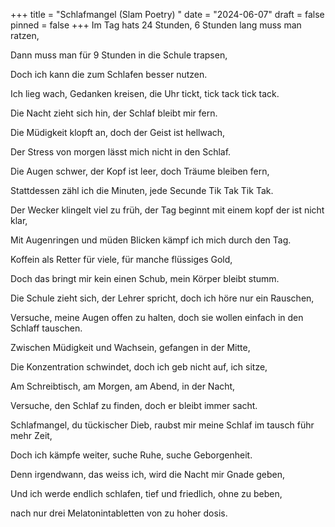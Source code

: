+++
title = "Schlafmangel (Slam Poetry) "
date = "2024-06-07"
draft = false
pinned = false
+++
Im Tag hats 24 Stunden, 6 Stunden lang muss man ratzen,   

Dann muss man für 9 Stunden in die Schule trapsen,   

Doch ich kann die zum Schlafen besser nutzen. 

Ich lieg wach, Gedanken kreisen, die Uhr tickt, tick tack tick tack.  

Die Nacht zieht sich hin, der Schlaf bleibt mir fern.  

Die Müdigkeit klopft an, doch der Geist ist hellwach,   

Der Stress von morgen lässt mich nicht in den Schlaf. 

Die Augen schwer, der Kopf ist leer, doch Träume bleiben fern,   

Stattdessen zähl ich die Minuten, jede Secunde Tik Tak Tik Tak.   

Der Wecker klingelt viel zu früh, der Tag beginnt mit einem kopf der ist nicht klar,  

Mit Augenringen und müden Blicken kämpf ich mich durch den Tag. 

Koffein als Retter für viele, für manche flüssiges Gold,  

Doch das bringt mir kein einen Schub, mein Körper bleibt stumm.   

Die Schule zieht sich, der Lehrer spricht, doch ich höre nur ein Rauschen,   

Versuche, meine Augen offen zu halten, doch sie wollen einfach in den Schlaff tauschen. 

Zwischen Müdigkeit und Wachsein, gefangen in der Mitte,   

Die Konzentration schwindet, doch ich geb nicht auf, ich sitze,   

Am Schreibtisch, am Morgen, am Abend, in der Nacht,   

Versuche, den Schlaf zu finden, doch er bleibt immer sacht. 

Schlafmangel, du tückischer Dieb, raubst mir meine Schlaf im tausch führ mehr Zeit,   

Doch ich kämpfe weiter, suche Ruhe, suche Geborgenheit.   

Denn irgendwann, das weiss ich, wird die Nacht mir Gnade geben,   

Und ich werde endlich schlafen, tief und friedlich, ohne zu beben,

nach nur drei Melatonintabletten von zu hoher dosis.
